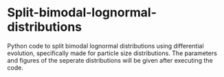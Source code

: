 # Split-bimodal-lognormal-distributions
Python code to split bimodal lognormal distributions using differential evolution, specifically made for particle size distributions. The parameters and figures of the seperate distributions will be given after executing the code.
